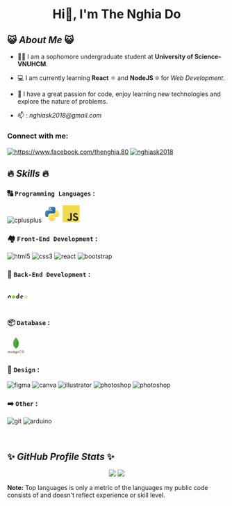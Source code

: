 <h1 align="center">Hi👋, I'm The Nghia Do</h1>

## 😺 *About Me* 😺

- 👨‍💻 I am a sophomore undergraduate student at **University of Science-VNUHCM**.

- 💻 I am currently learning **React** ⚛️ and **NodeJS** 🔯 for *Web Development*.

- 🌱 I have a great passion for code, enjoy learning new technologies and explore the nature of problems.

- 📫 : _nghiask2018@gmail.com_

<h3 align="left">Connect with me:</h3>

<p align="left">

<a href="https://www.facebook.com/thenghia.80" target="blank"><img align="center" src="https://raw.githubusercontent.com/rahuldkjain/github-profile-readme-generator/master/src/images/icons/Social/facebook.svg" alt="https://www.facebook.com/thenghia.80" height="30" width="40" /></a>
<a href="https://www.hackerrank.com/nghiask2018" target="blank"><img align="center" src="https://raw.githubusercontent.com/rahuldkjain/github-profile-readme-generator/master/src/images/icons/Social/hackerrank.svg" alt="nghiask2018" height="30" width="40" /></a>
</p>

## 🔥 *Skills* 🔥

<h3 align="left"> 🔠 <code>Programming Languages</code> :</h3>
<p align="left"> 

<img src="https://user-images.githubusercontent.com/63101932/202970378-598c1382-6ff1-426a-bfb5-199375ac0953.png" alt="cplusplus"  height="40"/>
<img src="https://raw.githubusercontent.com/devicons/devicon/master/icons/python/python-original.svg" alt="python" width="40" height="40"/>
<img src="https://raw.githubusercontent.com/devicons/devicon/master/icons/javascript/javascript-original.svg" alt="javascript" width="40" height="40"/>
</p>


<h3 align="left"> 🏘️ <code>Front-End Development</code> :</h3>
<p align="left"> 

<img src="https://user-images.githubusercontent.com/63101932/202970551-1b33ac13-4c4e-45fd-842a-5a4755931366.svg" alt="html5" width="40" height="40"/>
<img src="https://user-images.githubusercontent.com/63101932/202970636-4db0cb02-0322-46f5-b526-2cd2340fc7aa.svg" alt="css3" width="40" height="40"/>
<img src="https://user-images.githubusercontent.com/63101932/202970811-0b3d696c-3c24-4bd9-a1b5-53f5d9f5dab6.svg" alt="react" width="40" height="40"/>
<img src="https://user-images.githubusercontent.com/63101932/202970932-55dc3881-0ad8-4e8c-a111-6073e5f3a97d.svg" alt="bootstrap" width="40" height="40"/>
</p>


<h3 align="left"> 🤖 <code>Back-End Development</code> :</h3>
<p align="left"> 
<img src="https://raw.githubusercontent.com/devicons/devicon/master/icons/nodejs/nodejs-original-wordmark.svg" alt="nodejs" height="48"/>
</p>
<h3 align="left"> 📦 <code>Database</code> :</h3>
<p align="left"> 

<img src="https://raw.githubusercontent.com/devicons/devicon/master/icons/mongodb/mongodb-original-wordmark.svg" alt="mongodb" width="40" height="40"/>
</p>


<h3 align="left"> 🎨 <code>Design</code> :</h3>
<p align="left"> 

<img src="https://www.vectorlogo.zone/logos/figma/figma-icon.svg" alt="figma" width="40" height="40"/>
<img src="https://cdn.jsdelivr.net/gh/devicons/devicon/icons/canva/canva-original.svg" height="40px" alt="canva" title="Canva"/>
<img src="https://www.vectorlogo.zone/logos/adobe_illustrator/adobe_illustrator-icon.svg" alt="illustrator" width="40" height="40"/>
<img src="https://user-images.githubusercontent.com/63101932/202969909-1ec37e73-84e2-43fa-aff4-43b5e39a1f60.svg" alt="photoshop" width="40" height="40"/>
<img src="https://user-images.githubusercontent.com/63101932/202971162-82a63e17-0ebd-4c66-8d90-6ccda18ff767.svg" alt="photoshop" width="40" height="40"/>
</p>


<h3 align="left"> ➡️ <code>Other</code> :</h3>
<p align="left">

<img src="https://www.vectorlogo.zone/logos/git-scm/git-scm-icon.svg" alt="git" width="40" height="40"/>
<img src="https://cdn.worldvectorlogo.com/logos/arduino-1.svg" alt="arduino" width="40" height="40"/>
</p>


<br>

## ✨ *GitHub Profile Stats* ✨

<p align="center">
  <img height="190em" src="https://github-readme-stats.vercel.app/api?username=dothenghia&count_private=true&show_icons=true&include_all_commits=true&hide=prs"/>
  <img height="190em" src="https://github-readme-stats.vercel.app/api/top-langs/?username=dothenghia&langs_count=10&layout=compact"/>
<br>

<b>Note:</b> Top languages is only a metric of the languages my public code consists of and doesn't reflect experience or skill level.
</p>

